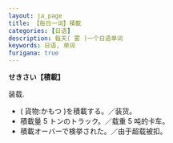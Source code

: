 ```yaml
---
layout: ja_page
title: 【每日一词】積載
categories: [日语]
description: 每天( 雾 )一个日语单词
keywords: 日语, 单词
furigana: true
---
```


**せきさい【積載】**

装载.

*   ( 貨物:かもつ )を積載する。／装货。
*   積載量 5 トンのトラック。／载重 5 吨的卡车。
*   積載オーバーで検挙された。／由于超载被扣。